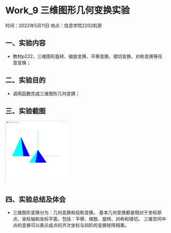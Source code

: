 # Work_9  三维图形几何变换实验

时间：2022年5月11日
地点：信息学院2202机房


## 一、实验内容

* 教材p222，三维图形旋转、缩放变换、平移变换、错切变换、对称变换等任意变换；


## 二、实验目的

* 调用函数完成三维图形几何变换；

## 三、实验截图
<img src="9_1.png" width="40%">

## 四、实验总结及体会

* 三维图形变换分为：几何变换和投影变换。
    基本几何变换都是相对于坐标原点、坐标轴和坐标平面，包括：平移、缩放、旋转、对称和错切。
    三维空间中点的变换可以表示成点的齐次坐标与四阶的变换矩阵相乘。
